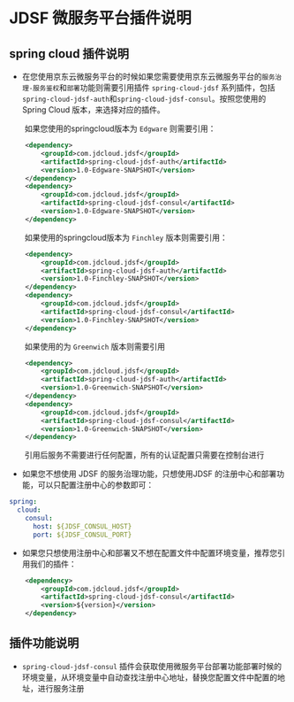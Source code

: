 # JDSF 微服务平台插件说明

## spring cloud 插件说明

* 在您使用京东云微服务平台的时候如果您需要使用京东云微服务平台的`服务治理-服务鉴权`和`部署`功能则需要引用插件 `spring-cloud-jdsf` 系列插件，包括 `spring-cloud-jdsf-auth`和`spring-cloud-jdsf-consul`。按照您使用的 Spring Cloud 版本，来选择对应的插件。

&emsp;&emsp;如果您使用的springcloud版本为 `Edgware` 则需要引用：

```xml
    <dependency>
        <groupId>com.jdcloud.jdsf</groupId>
        <artifactId>spring-cloud-jdsf-auth</artifactId>
        <version>1.0-Edgware-SNAPSHOT</version>
    </dependency>
    <dependency>
        <groupId>com.jdcloud.jdsf</groupId>
        <artifactId>spring-cloud-jdsf-consul</artifactId>
        <version>1.0-Edgware-SNAPSHOT</version>
    </dependency>
```

&emsp;&emsp;如果使用的springcloud版本为 `Finchley` 版本则需要引用：

```xml
    <dependency>
        <groupId>com.jdcloud.jdsf</groupId>
        <artifactId>spring-cloud-jdsf-auth</artifactId>
        <version>1.0-Finchley-SNAPSHOT</version>
    </dependency>
    <dependency>
        <groupId>com.jdcloud.jdsf</groupId>
        <artifactId>spring-cloud-jdsf-consul</artifactId>
        <version>1.0-Finchley-SNAPSHOT</version>
    </dependency>
```

&emsp;&emsp;如果使用的为 `Greenwich` 版本则需要引用

```xml
    <dependency>
        <groupId>com.jdcloud.jdsf</groupId>
        <artifactId>spring-cloud-jdsf-auth</artifactId>
        <version>1.0-Greenwich-SNAPSHOT</version>
    </dependency>
    <dependency>
        <groupId>com.jdcloud.jdsf</groupId>
        <artifactId>spring-cloud-jdsf-consul</artifactId>
        <version>1.0-Greenwich-SNAPSHOT</version>
    </dependency>
```

&emsp;&emsp;引用后服务不需要进行任何配置，所有的认证配置只需要在控制台进行

* 如果您不想使用 JDSF 的服务治理功能，只想使用JDSF 的注册中心和部署功能，可以只配置注册中心的参数即可：  

```yaml
spring:
  cloud:
    consul:
      host: ${JDSF_CONSUL_HOST}
      port: ${JDSF_CONSUL_PORT}
```

* 如果您只想使用注册中心和部署又不想在配置文件中配置环境变量，推荐您引用我们的插件：
  
```xml
    <dependency>
        <groupId>com.jdcloud.jdsf</groupId>
        <artifactId>spring-cloud-jdsf-consul</artifactId>
        <version>${version}</version>
    </dependency>
```  

## 插件功能说明

* `spring-cloud-jdsf-consul` 插件会获取使用微服务平台部署功能部署时候的环境变量，从环境变量中自动查找注册中心地址，替换您配置文件中配置的地址，进行服务注册
